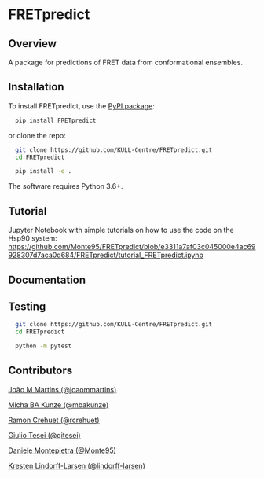 FRETpredict
===========

Overview
--------

A package for predictions of FRET data from conformational ensembles.

Installation
------------

To install FRETpredict, use the [PyPI package](https://pypi.org/project/FRETpredict):

```bash
  pip install FRETpredict
```

or clone the repo:

```bash
  git clone https://github.com/KULL-Centre/FRETpredict.git
  cd FRETpredict

  pip install -e . 
```

The software requires Python 3.6+.

Tutorial
--------

Jupyter Notebook with simple tutorials on how to use the code on the Hsp90 system: https://github.com/Monte95/FRETpredict/blob/e3311a7af03c045000e4ac69928307d7aca0d684/FRETpredict/tutorial_FRETpredict.ipynb

Documentation
-------------

Testing
-------

```bash
  git clone https://github.com/KULL-Centre/FRETpredict.git
  cd FRETpredict

  python -m pytest
```
Contributors
-------------

[João M Martins (@joaommartins)](https://github.com/joaommartins)

[Micha BA Kunze (@mbakunze)](https://github.com/mbakunze)

[Ramon Crehuet (@rcrehuet)](https://github.com/rcrehuet)

[Giulio Tesei (@gitesei)](https://github.com/gitesei)

[Daniele Montepietra (@Monte95)](https://github.com/Monte95)

[Kresten Lindorff-Larsen (@lindorff-larsen)](https://github.com/lindorff-larsen)
